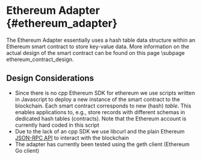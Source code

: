 # Ethereum Adapter {#ethereum_adapter}

The Ethereum Adapter essentially uses a hash table data structure within an Ethereum smart contract to store key-value data.
More information on the actual design of the smart contract can be found on this page \subpage ethereum_contract_design.

## Design Considerations
* Since there is no cpp Ethereum SDK for ethereum we use scripts written in Javascript to deploy a new instance of the smart contract to the blockchain.
Each smart contract corresponds to new (hash) _table_. This enables applications to, e.g., store records with different schemas in dedicated hash tables (contracts).
Note that the Ethereum account is currently hard coded in this script
* Due to the lack of an cpp SDK we use libcurl and the plain Ethereum [JSON-RPC API](https://ethereum.org/en/developers/docs/apis/json-rpc/) to interact with the blockchain
* The adapter has currently been tested using the geth client (Ethereum Go client)
